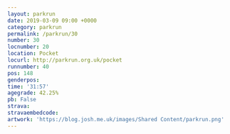```yaml
---
layout: parkrun
date: 2019-03-09 09:00 +0000
category: parkrun
permalink: /parkrun/30
number: 30
locnumber: 20
location: Pocket
locurl: http://parkrun.org.uk/pocket
runnumber: 40
pos: 148
genderpos: 
time: '31:57'
agegrade: 42.25%
pb: False
strava: 
stravaembedcode:
artwork: 'https://blog.josh.me.uk/images/Shared Content/parkrun.png'
---
```

